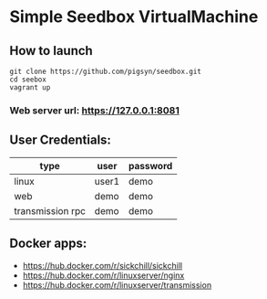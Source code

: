 # Simple Seedbox VirtualMachine

## How to launch
```
git clone https://github.com/pigsyn/seedbox.git
cd seebox
vagrant up
```
### Web server url: https://127.0.0.1:8081
  
## User Credentials:
type|user|password
---|---|----
linux|user1|demo
web|demo|demo
transmission rpc|demo|demo

## Docker apps:
  - https://hub.docker.com/r/sickchill/sickchill
  - https://hub.docker.com/r/linuxserver/nginx
  - https://hub.docker.com/r/linuxserver/transmission

